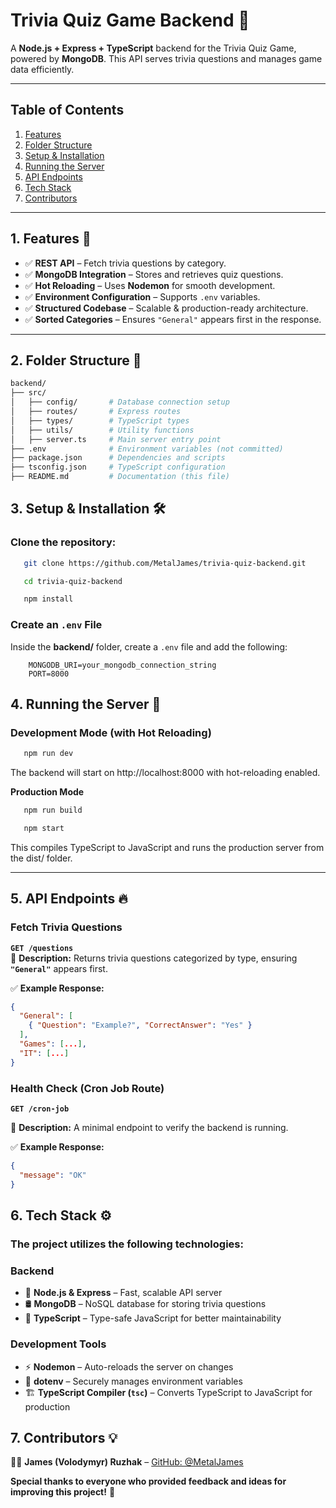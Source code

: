 # **Trivia Quiz Game Backend** 🎯  

A **Node.js + Express + TypeScript** backend for the Trivia Quiz Game, powered by **MongoDB**. This API serves trivia questions and manages game data efficiently.

---

## **Table of Contents**
1. [Features](#1-features)
2. [Folder Structure](#2-folder-structure)
3. [Setup & Installation](#3-setup--installation)
4. [Running the Server](#4-running-the-server)
5. [API Endpoints](#5-api-endpoints)
6. [Tech Stack](#6-tech-stack)
7. [Contributors](#7-contributors)

---

## **1. Features** 🚀

- ✅ **REST API** – Fetch trivia questions by category.  
- ✅ **MongoDB Integration** – Stores and retrieves quiz questions.  
- ✅ **Hot Reloading** – Uses **Nodemon** for smooth development.  
- ✅ **Environment Configuration** – Supports `.env` variables.  
- ✅ **Structured Codebase** – Scalable & production-ready architecture.  
- ✅ **Sorted Categories** – Ensures `"General"` appears first in the response.  

---

## **2. Folder Structure** 📂  

```bash
backend/
├── src/
│   ├── config/       # Database connection setup
│   ├── routes/       # Express routes
│   ├── types/        # TypeScript types
│   ├── utils/        # Utility functions
│   ├── server.ts     # Main server entry point
├── .env              # Environment variables (not committed)
├── package.json      # Dependencies and scripts
├── tsconfig.json     # TypeScript configuration
├── README.md         # Documentation (this file)
```

## **3. Setup & Installation** 🛠️  

### **Clone the repository**:
```bash
   git clone https://github.com/MetalJames/trivia-quiz-backend.git
```
```bash
   cd trivia-quiz-backend
```
```bash
   npm install
```

### **Create an `.env` File**  
Inside the **backend/** folder, create a `.env` file and add the following:

```env
    MONGODB_URI=your_mongodb_connection_string
    PORT=8000
```

## **4. Running the Server** 🏃

### **Development Mode (with Hot Reloading)**
```bash
   npm run dev
```

The backend will start on http://localhost:8000 with hot-reloading enabled.

**Production Mode**
```bash
   npm run build
```
```bash
   npm start
```

This compiles TypeScript to JavaScript and runs the production server from the dist/ folder.

---

## **5. API Endpoints** 🔥  

### **Fetch Trivia Questions**  
**`GET /questions`**  
📌 **Description:** Returns trivia questions categorized by type, ensuring **`"General"`** appears first.

✅ **Example Response:**  
```json
{
  "General": [ 
    { "Question": "Example?", "CorrectAnswer": "Yes" }
  ],
  "Games": [...],
  "IT": [...]
}
```

### **Health Check (Cron Job Route)**

**`GET /cron-job`**  

📌 **Description:** A minimal endpoint to verify the backend is running.  

✅ **Example Response:**  
```json
{
  "message": "OK"
}
```

## **6. Tech Stack** ⚙️

### **The project utilizes the following technologies:**

### **Backend**
- 🚀 **Node.js & Express** – Fast, scalable API server  
- 🛢 **MongoDB** – NoSQL database for storing trivia questions  
- 🔷 **TypeScript** – Type-safe JavaScript for better maintainability  

### **Development Tools**
- ⚡ **Nodemon** – Auto-reloads the server on changes  
- 🔑 **dotenv** – Securely manages environment variables
- 🏗 **TypeScript Compiler (`tsc`)** – Converts TypeScript to JavaScript for production  

## **7. Contributors** 💡

👨‍💻 **James (Volodymyr) Ruzhak** – [GitHub: @MetalJames](https://github.com/MetalJames)

**Special thanks to everyone who provided feedback and ideas for improving this project!** 🎉